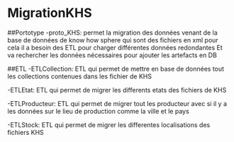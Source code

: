 # MigrationKHS

##Portotype
-proto_KHS:
permet la migration des données venant de la base de données de know how sphere qui sont des fichiers en 
xml
pour cela il a besoin des ETL pour charger différentes données redondantes
Et va rechercher les données nécessaires pour ajouter les artefacts en DB 

##ETL
-ETLCollection: ETL qui permet de mettre en base de données tout les collections contenues dans les 
fichier de KHS

-ETLEtat: ETL qui permet de migrer les differents etats des fichiers de KHS

-ETLProducteur: ETL qui permet de migrer tout les producteur avec si il y a les données sur le lieu de 
production comme la ville et le pays

-ETLStock: ETL qui permet de migrer les differentes localisations des fichiers KHS